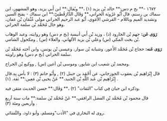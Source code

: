 ١٦٧٢ -** بخ م دس:** خالد بْن يزيد (١) ،** ويُقال:** ابن أَبي يزيد، وهو المشهور، ابن سماك بن رستم، قال أَبُو عَرُوبَة الحراني،** وَقَال الدَّارَقُطنِيّ:** ابن سماك - بفتح السين وتشديد الميم وباللام - القرشي الأُمَوِي، أَبُو عبد الرحيم الحراني مولى عُثْمَان بْن عفان، وهو خال مُحَمَّد بْن سلمة الحراني.

**رَوَى عَن:** جهم بْن الجارود (د) ، وزيد بْن أَبي أنيسة (بخ م دس) وهو روايته، وعبد الوهاب بْن بخت المكي (س) وعلي بْن يزيد الألهاني، والعلاء (س) , ومكحول الشامي.

**رَوَى عَنه:** حجاج بْن مُحَمَّد الأَعور، وشبابة بْن سوار، وعيسى بْن يونس، وابن أخته مُحَمَّد بْن سلمة الحراني (بخ م دس) وهو راويته.

ومحمد بْن شعيب ابن شابور، وموسى بْن أعين (س) , ووكيع بْن الجراح.

قال إِبْرَاهِيم بْن يعقوب الجوزجاني، عن أَحْمَد بن حبنل (٢) , وأَبُو حاتم (٣) : لا بأس بِهِ.قال إِبْرَاهِيم بْن عَبد اللَّهِ بْن الجنيد،** عَنْ يحيى بْن مَعِين:** ثقة. (١) .

وذكره ابن حبان فِي كتاب "الثقات" (٢) ،** وَقَال:** حسن الحديث متقن فيه.

قال محمود بْن مُحَمَّد بْن الفضل الرافقي،** عَنْ مُحَمَّد بْن سلمة:** مات سنة أربع وأربعين ومئة (٣) .

روى له البخاري في "الأدب"ومسلم، وأبو داود، والنَّسَائي.